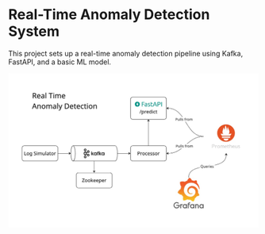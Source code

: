 # Real-Time Anomaly Detection System 

This project sets up a real-time anomaly detection pipeline using Kafka, FastAPI, and a basic ML model.

![Architecture Diagram](./assets/diagram_v2.jpg)